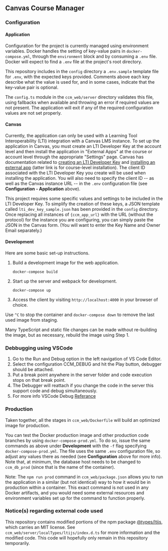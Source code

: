 ## Canvas Course Manager

### Configuration

#### Application

Configuration for the project is currently managed using environment variables.
Docker handles the setting of key-value pairs in `docker-compose.yml`,
through the `environment` block and by consuming a `.env` file.
Docker will expect to find a `.env` file at the project's root directory.

This repository includes in the `config` directory a `.env.sample` template file for `.env`,
with the expected keys provided. Comments above each key describe what the value is used for,
and in some cases, indicate that the key-value pair is optional.

The `config.ts` module in the `ccm_web/server` directory validates this file,
using fallbacks when available and throwing an error if required values are not present.
The application will exit if any of the required configuration values are not set properly.

#### Canvas

Currently, the application can only be used with a Learning Tool Interoperability (LTI)
integration with a Canvas LMS instance. To set up the application in Canvas,
you must create an LTI Developer Key at the account level and then install the application
in "External Apps" at the course or account level through the appropriate "Settings" page.
Canvas has documentation related to
[creating an LTI Developer Key](https://community.canvaslms.com/t5/Admin-Guide/How-do-I-configure-an-LTI-key-for-an-account/ta-p/140)
and [installing an external app](https://community.canvaslms.com/t5/Instructor-Guide/How-do-I-configure-an-external-app-for-a-course-using-a-client/ta-p/1071)
(latter link is for course-level installation).
The client ID associated with the LTI Developer Key you create will be used when installing the application.
You will also need to specify the client ID -- as well as the Canvas instance URL -- in the `.env` configuration file
(see **Configuration - Application** above).

This project requires some specific values and settings to be included in the LTI Developer Key.
To simplify the creation of these keys, a JSON template called `lti_dev_key_sample.json` has
been provided in the `config` directory. Once replacing all instances of `{ccm_app_url}` with
the URL (without the protocol) for the instance you are configuring,
you can simply paste the JSON in the Canvas form.
(You will want to enter the Key Name and Owner Email separately.)

#### Development

Here are some basic set-up instructions.

1. Build a development image for the web application.
    ```
    docker-compose build
    ```

2. Start up the server and webpack for development.
    ```
    docker-compose up
    ```

3. Access the client by visiting `http://localhost:4000` in your browser of choice.

Use `^C` to stop the container and `docker-compose down` to remove the last used image from staging.

Many TypeScript and static file changes can be made without re-building the image,
but as necessary, rebuild the image using Step 1.

### Debbugging using VSCode
1. Go to the Run and Debug option in the left navigation of VS Code Editor.
2. Select the configuration CCM_DEBUG and hit the Play button, debugger should be attached.
3. Put a break point anywhere in the server folder and code execution stops on that break point.
4. The Debugger will reattach if you change the code in the server this support code and debug simultaneously.
5. For more info VSCode Debug [Referance](https://code.visualstudio.com/docs/nodejs/nodejs-debugging)

### Production

Taken together, all the stages in `ccm_web/Dockerfile` will build an optimized image for production.

You can test the Docker production image and other production code branches by using `docker-compose-prod.yml`.
To do so, issue the same commands as above under **Development**
with the `-f` flag specifying `docker-compose-prod.yml`.
The file uses the same `.env` configuration file, so adjust any values there as needed
(see **Configuration** above for more info).
Note that, at minimum, the database host needs to be changed to `ccm_db_prod`
(since that is the name of the container).

Note: The `npm run prod` command in `ccm_web/package.json` allows you to run the application
in a similar (but not identical) way to how it would be in production within a container.
This exact command is not used in any Docker artifacts, and you would need some external
resources and environment variables set up for the command to function properly.

### Notice(s) regarding external code used

This repository contains modified portions of the npm package
[@types/ltijs](https://www.npmjs.com/package/@types/ltijs), which carries an MIT license.
See `ccm_web/server/localTypes/ltijs/index.d.ts` for more information and the modified code.
This code will hopefully only remain in this repository temporarily.
